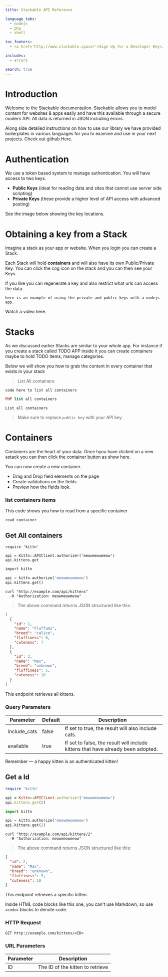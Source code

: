 ```yaml
---
title: Stackable API Reference

language_tabs:
  - nodejs
  - php
  - shell

toc_footers:
  - <a href='http://www.stackable.space/'>Sign Up for a Developer Key</a>

includes:
  - errors

search: true
---
```


# Introduction

Welcome to the Stackable documentation. Stackable allows you to model content for websites & apps easily and have this available through a secure modern API. All data is returned in JSON including errors.

Along side detailed instructions on how to use our library we have provided boilerplates in various languages for you to examine and use in your next projects. Check out github Here.

  
# Authentication  

We use a token based system to manage authentication. You will have access to two keys.

- **Public Keys** (ideal for reading data and sites that cannot use server side scripting)
- **Private Keys** (these provide a higher level of API access with advanced posting)

See the image below showing the key locations.

# Obtaining a key from a Stack

Imagine a stack as your app or website. When you login you can create a Stack.   
  
Each Stack will hold **containers** and will also have its own Public/Private Key. You can click the cog icon on the stack and you can then see your Keys.  
  
If you like you can regenerate a key and also restrict what urls can access the data.

```nodejs
here is an example of using the private and public keys with a nodejs app.
```

Watch a video here.

# Stacks

As we discussed earlier Stacks are simliar to your whole app. For instance if you create a stack called TODO APP inside it you can create containers maybe to hold TODO items, manage categories.

Below we will show you how to grab the content in every container that exists in your stack

> List All containers

```nodejs
code here to list all containers
```

```php
PHP list all containers
```

```shell
List all containers
```

> Make sure to replace `public key` with your API key.


# Containers

Containers are the heart of your data. Once hyou have clicked on a new setack you can then click the container button as show here.

You can now create a new container.

- Drag and Drop field elements on the page
- Create validations on the fields
- Preview how the fields look.

### list containers items

This code shows you how to read from a specific container

```nodejs
read container
```



## Get All containers

```nodejs
require 'kittn'

api = Kittn::APIClient.authorize!('meowmeowmeow')
api.kittens.get
```

```php
import kittn

api = kittn.authorize('meowmeowmeow')
api.kittens.get()
```

```shell
curl "http://example.com/api/kittens"
  -H "Authorization: meowmeowmeow"
```

> The above command returns JSON structured like this:

```json
[
  {
    "id": 1,
    "name": "Fluffums",
    "breed": "calico",
    "fluffiness": 6,
    "cuteness": 7
  },
  {
    "id": 2,
    "name": "Max",
    "breed": "unknown",
    "fluffiness": 5,
    "cuteness": 10
  }
]
```

This endpoint retrieves all kittens.



### Query Parameters

Parameter | Default | Description
--------- | ------- | -----------
include_cats | false | If set to true, the result will also include cats.
available | true | If set to false, the result will include kittens that have already been adopted.

<aside class="success">
Remember — a happy kitten is an authenticated kitten!
</aside>

## Get a Id

```ruby
require 'kittn'

api = Kittn::APIClient.authorize!('meowmeowmeow')
api.kittens.get(2)
```

```python
import kittn

api = kittn.authorize('meowmeowmeow')
api.kittens.get(2)
```

```shell
curl "http://example.com/api/kittens/2"
  -H "Authorization: meowmeowmeow"
```

> The above command returns JSON structured like this:

```json
{
  "id": 2,
  "name": "Max",
  "breed": "unknown",
  "fluffiness": 5,
  "cuteness": 10
}
```

This endpoint retrieves a specific kitten.

<aside class="warning">Inside HTML code blocks like this one, you can't use Markdown, so use <code>&lt;code&gt;</code> blocks to denote code.</aside>

### HTTP Request

`GET http://example.com/kittens/<ID>`

### URL Parameters

Parameter | Description
--------- | -----------
ID | The ID of the kitten to retrieve

